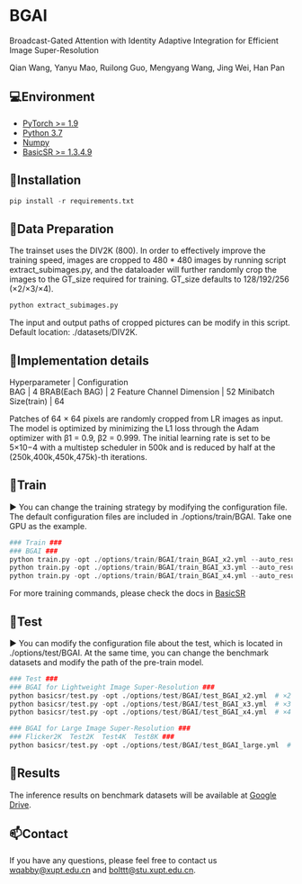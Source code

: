 # BGAI

Broadcast-Gated Attention with Identity Adaptive Integration for Efficient Image Super-Resolution

Qian Wang, Yanyu Mao, Ruilong Guo, Mengyang Wang, Jing Wei, Han Pan

## 💻Environment

- [PyTorch >= 1.9](https://pytorch.org/)
- [Python 3.7](https://www.python.org/downloads/)
- [Numpy](https://numpy.org/)
- [BasicSR >= 1.3.4.9](https://github.com/XPixelGroup/BasicSR)

## 🔧Installation

```python
pip install -r requirements.txt
```

## 📜Data Preparation

The trainset uses the DIV2K (800). In order to effectively improve the training speed, images are cropped to 480 * 480 images by running script extract_subimages.py, and the dataloader will further randomly crop the images to the GT_size required for training. GT_size defaults to 128/192/256 (×2/×3/×4). 

```python
python extract_subimages.py
```

The input and output paths of cropped pictures can be modify in this script. Default location: ./datasets/DIV2K.

## 📜Implementation details


Hyperparameter  | Configuration  
BAG    | 4
BRAB(Each BAG)  | 2
Feature Channel Dimension | 52
Minibatch Size(train) | 64

Patches of 64 × 64 pixels are randomly cropped from LR images as input. The model is optimized by minimizing the L1 loss through the Adam optimizer with β1 = 0.9, β2 = 0.999. The initial learning rate is set to be 5×10−4 with a multistep scheduler in 500k and is reduced by half at the (250k,400k,450k,475k)-th iterations.

## 🚀Train

▶️ You can change the training strategy by modifying the configuration file. The default configuration files are included in ./options/train/BGAI. Take one GPU as the example.

```python
### Train ###
### BGAI ###
python train.py -opt ./options/train/BGAI/train_BGAI_x2.yml --auto_resume  # ×2
python train.py -opt ./options/train/BGAI/train_BGAI_x3.yml --auto_resume  # ×3
python train.py -opt ./options/train/BGAI/train_BGAI_x4.yml --auto_resume  # ×4
```

For more training commands, please check the docs in [BasicSR](https://github.com/XPixelGroup/BasicSR)

## 🚀Test

▶️ You can modify the configuration file about the test, which is located in ./options/test/BGAI. At the same time, you can change the benchmark datasets and modify the path of the pre-train model. 

```python
### Test ###
### BGAI for Lightweight Image Super-Resolution ###
python basicsr/test.py -opt ./options/test/BGAI/test_BGAI_x2.yml  # ×2
python basicsr/test.py -opt ./options/test/BGAI/test_BGAI_x3.yml  # ×3
python basicsr/test.py -opt ./options/test/BGAI/test_BGAI_x4.yml  # ×4

### BGAI for Large Image Super-Resolution ###
### Flicker2K  Test2K  Test4K  Test8K ###
python basicsr/test.py -opt ./options/test/BGAI/test_BGAI_large.yml  # large image
```

## 🚩Results

The inference results on benchmark datasets will be available at [Google Drive](https://drive.google.com/file/d).

## :mailbox:Contact

If you have any questions, please feel free to contact us wqabby@xupt.edu.cn and [bolttt@stu.xupt.edu.cn](mailto:bolttt@stu.xupt.edu.cn).
